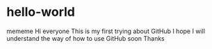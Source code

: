 # hello-world
mememe
Hi everyone
This is my first trying about GitHub
I hope I will understand the way of how to use GitHub soon
Thanks 